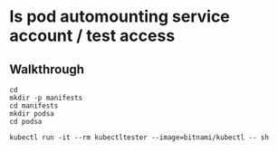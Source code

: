 # Is pod automounting service account / test access 

## Walkthrough 

```
cd
mkdir -p manifests
cd manifests
mkdir podsa
cd podsa
```

```
kubectl run -it --rm kubectltester --image=bitnami/kubectl -- sh 
```

